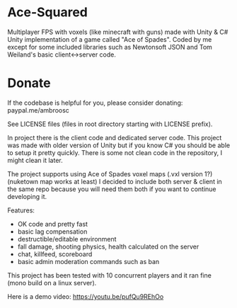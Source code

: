 # Ace-Squared
Multiplayer FPS with voxels (like minecraft with guns) made with Unity & C#
Unity implementation of a game called "Ace of Spades".
Coded by me except for some included libraries such as Newtonsoft JSON and Tom Weiland's basic client<->server code.

# Donate
If the codebase is helpful for you, please consider donating: paypal.me/ambroosc

See LICENSE files (files in root directory starting with LICENSE prefix).

In project there is the client code and dedicated server code. This project was made with older version of Unity but if you know C# you should be able to setup it pretty quickly. There is some not clean code in the repository, I might clean it later.

The project supports using Ace of Spades voxel maps (.vxl version 1?) (nuketown map works at least)
I decided to include both server & client in the same repo because you will need them both if you want to continue developing it.

Features:
- OK code and pretty fast
- basic lag compensation
- destructible/editable environment
- fall damage, shooting physics, health calculated on the server
- chat, killfeed, scoreboard
- basic admin moderation commands such as ban

This project has been tested with 10 concurrent players and it ran fine (mono build on a linux server).

Here is a demo video:
https://youtu.be/pufQu9REhOo
